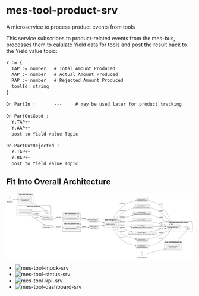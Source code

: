 # mes-tool-product-srv
A microservice to process product events from tools

This service subscribes to product-related events from the mes-bus, processes them to calulate Yield data for tools and post the result back to the Yield value topic: 
```
Y := {
  TAP := number   # Total Amount Produced
  AAP := number   # Actual Amount Produced
  RAP := number   # Rejected Amount Produced
  toolId: string
}

On PartIn :       ---     # may be used later for product tracking

On PartOutGood : 
  Y.TAP++
  Y.AAP++
  post to Yield value Topic

On PartOutRejected : 
  Y.TAP++
  Y.RAP++
  post to Yield value Topic
```
## Fit Into Overall Architecture
![Overall Architecture](mes-deploy.png)

* ![mes-tool-mock-srv](https://github.com/onouv/mes-tool-product-srv)
* ![mes-tool-status-srv](https://github.com/onouv/mes-tool-status-srv)
* ![mes-tool-kpi-srv](https://github.com/onouv/mes-tool-kpi-srv)
* ![mes-tool-dashboard-srv](https://github.com/onouv/mes-tool-dashboard-srv)
